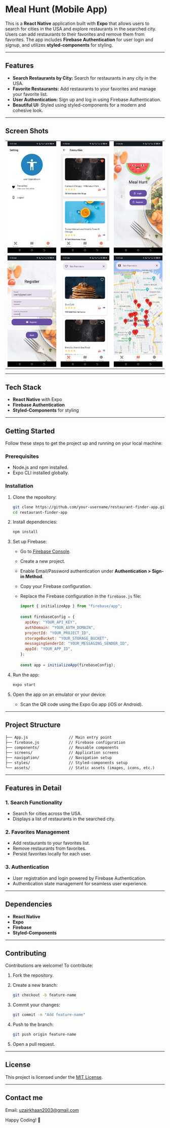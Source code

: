 # Meal Hunt (Mobile App)

This is a **React Native** application built with **Expo** that allows users to search for cities in the USA and explore restaurants in the searched city. Users can add restaurants to their favorites and remove them from favorites. The app includes **Firebase Authentication** for user login and signup, and utilizes **styled-components** for styling.

---

## Features

- **Search Restaurants by City:** Search for restaurants in any city in the USA.
- **Favorite Restaurants:** Add restaurants to your favorites and manage your favorite list.
- **User Authentication:** Sign up and log in using Firebase Authentication.
- **Beautiful UI:** Styled using styled-components for a modern and cohesive look.

---

## Screen Shots

<table> 
<tr>
  <td><img src="assets/app/app1.jpg" alt="Setting screen" width="300"/></td> 
  <td><img src="assets/app/app2.jpg" alt="Favourites Screen" width="300"/></td> 
  <td><img src="assets/app/app3.jpg" alt="Login Screen" width="300"/></td> 
</tr>
<tr>
  <td><img src="assets/app/app4.jpg" alt="Login Screen" width="300"/></td> 
  <td><img src="assets/app/app5.jpg" alt="Home Screen" width="300"/></td> 
  <td><img src="assets/app/app6.jpg" alt="Map Screen" width="300"/></td> 
</tr> 
</table>

---

## Tech Stack

- **React Native** with Expo
- **Firebase Authentication**
- **Styled-Components** for styling

---

## Getting Started

Follow these steps to get the project up and running on your local machine:

### Prerequisites

- Node.js and npm installed.
- Expo CLI installed globally.

### Installation

1. Clone the repository:

   ```bash
   git clone https://github.com/your-username/restaurant-finder-app.git
   cd restaurant-finder-app
   ```

2. Install dependencies:

   ```bash
   npm install
   ```

3. Set up Firebase:

   - Go to [Firebase Console](https://console.firebase.google.com/).
   - Create a new project.
   - Enable Email/Password authentication under **Authentication > Sign-in Method**.
   - Copy your Firebase configuration.
   - Replace the Firebase configuration in the `firebase.js` file:

     ```javascript
     import { initializeApp } from "firebase/app";

     const firebaseConfig = {
       apiKey: "YOUR_API_KEY",
       authDomain: "YOUR_AUTH_DOMAIN",
       projectId: "YOUR_PROJECT_ID",
       storageBucket: "YOUR_STORAGE_BUCKET",
       messagingSenderId: "YOUR_MESSAGING_SENDER_ID",
       appId: "YOUR_APP_ID",
     };

     const app = initializeApp(firebaseConfig);
     ```

4. Run the app:

   ```bash
   expo start
   ```

5. Open the app on an emulator or your device:

   - Scan the QR code using the Expo Go app (iOS or Android).

---

## Project Structure

```plaintext
├── App.js                  // Main entry point
├── firebase.js             // Firebase configuration
├── components/             // Reusable components
├── screens/                // Application screens
├── navigation/             // Navigation setup
├── styles/                 // Styled-components setup
└── assets/                 // Static assets (images, icons, etc.)
```

---

## Features in Detail

### 1. Search Functionality

- Search for cities across the USA.
- Displays a list of restaurants in the searched city.

### 2. Favorites Management

- Add restaurants to your favorites list.
- Remove restaurants from favorites.
- Persist favorites locally for each user.

### 3. Authentication

- User registration and login powered by Firebase Authentication.
- Authentication state management for seamless user experience.

---

## Dependencies

- **React Native**
- **Expo**
- **Firebase**
- **Styled-Components**

---

## Contributing

Contributions are welcome! To contribute:

1. Fork the repository.
2. Create a new branch:

   ```bash
   git checkout -b feature-name
   ```

3. Commit your changes:

   ```bash
   git commit -m "Add feature-name"
   ```

4. Push to the branch:

   ```bash
   git push origin feature-name
   ```

5. Open a pull request.

---

## License

This project is licensed under the [MIT License](LICENSE).

---

## Contact me

Email: [uzairkhaan2003@gmail.com](mailto:uzairkhaan2003@gmail.com)

Happy Coding! 🚀
